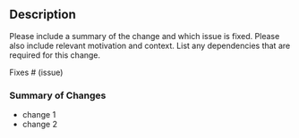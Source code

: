 ## Description

Please include a summary of the change and which issue is fixed. Please also include relevant motivation and context. List any dependencies that are required for this change.

Fixes # (issue)

### Summary of Changes

- change 1
- change 2
